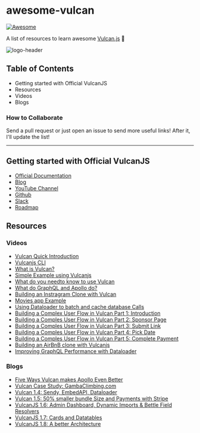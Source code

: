 # awesome-vulcan

[![Awesome](https://cdn.rawgit.com/sindresorhus/awesome/d7305f38d29fed78fa85652e3a63e154dd8e8829/media/badge.svg)](https://github.com/sindresorhus/awesome)

A list of resources to learn awesome [Vulcan.js](http://vulcanjs.org/) 🖖

![logo-header](https://i.imgur.com/1TKyCAb.png)

## Table of Contents

* Getting started with Official VulcanJS
* Resources
* Videos
* Blogs

### How to Collaborate

Send a pull request or just open an issue to send more useful links! After it, I'll update the list!

---

## Getting started with Official VulcanJS

* [Official Documentation](http://docs.vulcanjs.org/)
* [Blog](https://medium.com/vulcanjs)
* [YouTube Channel](https://www.youtube.com/channel/UCGIvQQ6zw7ov2cHgD70HFlA)
* [Github](https://github.com/VulcanJS/Vulcan)
* [Slack](http://slack.telescopeapp.org/)
* [Roadmap](https://trello.com/b/dwPR0LTz/nova-roadmap)

## Resources

### Videos

* [Vulcan Quick Introduction](https://www.youtube.com/watch?v=1is6WDq1sDA)
* [Vulcanjs CLI](https://www.youtube.com/watch?v=e1dTEMyHu_s)
* [What is Vulcan?](https://www.youtube.com/watch?v=uU-cwLKcmnY)
* [Simple Example using Vulcanjs](https://www.youtube.com/watch?v=zG785P8t-RE&t=2s)
* [What do you needto know to use Vulcan](https://www.youtube.com/watch?v=fBh0Xq4855M)
* [What do GraphQL and Apollo do?](https://www.youtube.com/watch?v=1TvGJetukrA)
* [Building an Instragram Clone with Vulcan](https://www.youtube.com/watch?v=qibyA_ReqEQ&t=171s)
* [Movies app Example](https://www.youtube.com/watch?v=4HidaFce6j0)
* [Using Dataloader to batch and cache database Calls](https://www.youtube.com/watch?v=55Ep5KBTIQE)
* [Building a Complex User Flow in Vulcan Part 1: Introduction](https://www.youtube.com/watch?v=4MMILATC9Ds)
* [Building a Comples User Flow in Vulcan Part 2: Sponsor Page](https://www.youtube.com/watch?v=OQ0zOgwj0fk)
* [Building a Comples User Flow in Vulcan Part 3: Submit Link](https://www.youtube.com/watch?v=1N58_LRVZis)
* [Building a Comples User Flow in Vulcan Part 4: Pick Date](https://www.youtube.com/watch?v=wkfx1bypuw0)
* [Building a Comples User Flow in Vulcan Part 5: Complete Payment](https://www.youtube.com/watch?v=jdDPFZTRt0s)
* [Building an AirBnB clone with Vulcanjs](https://www.youtube.com/watch?v=Nl0Fi40Ghh4&list=PLBoa_Q6hVeSx1oP5sFYG63rPs1eDtyNOy)
* [Improving GraphQL Performance with Dataloader](https://www.youtube.com/watch?v=M8Jmz8q2sUk)

### Blogs

* [Five Ways Vulcan makes Apollo Even Better](https://blog.vulcanjs.org/five-ways-vulcan-makes-apollo-even-better-c4625dd2288?source=collection_home---6------9----------------)
* [Vulcan Case Study: GambaClimbing.com](https://blog.vulcanjs.org/vulcan-case-study-gambaclimbing-com-a0ec2af8322e?source=collection_home---6------6----------------)
* [Vulcan 1.4: Sendy, EmbedAPI, Dataloader](https://blog.vulcanjs.org/vulcan-1-4-sendy-embedapi-dataloader-and-more-391560f29874?source=collection_home---6------5----------------)
* [Vulcan 1.5: 50% smaller bundle Size and Payments with Stripe](https://blog.vulcanjs.org/vulcan-1-5-50-smaller-bundle-size-and-vulcan-payments-with-stripe-786e300a887c?source=collection_home---6------4----------------)
* [VulcanJS 1.6: Admin Dashboard, Dynamic Imports & Bettle Field Resolvers](https://blog.vulcanjs.org/vulcanjs-1-6-admin-dashboard-dynamic-imports-better-field-resolvers-73121869183d?source=collection_home---6------3----------------)
* [VulcanJS 1.7: Cards and Datatables](https://blog.vulcanjs.org/vulcanjs-1-7-cards-datatables-and-more-79371b504a13?source=collection_home---6------2----------------)
* [VulcanJS 1.8: A better Architecture](https://blog.vulcanjs.org/vulcanjs-1-8-a-better-architecture-2eef7375e6f1?source=collection_home---6------1----------------)
